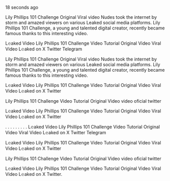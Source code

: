 18 seconds ago

Lily Phillips 101 Challenge Original Viral video Nudes took the internet by storm and amazed viewers on various Leaked social media platforms. Lily Phillips 101 Challenge, a young and talented digital creator, recently became famous thanks to this interesting video.

L𝚎aked Video Lily Phillips 101 Challenge Video Tutorial Original Video Viral Video L𝚎aked on X Twitter Telegram


Lily Phillips 101 Challenge Original Viral video Nudes took the internet by storm and amazed viewers on various Leaked social media platforms. Lily Phillips 101 Challenge, a young and talented digital creator, recently became famous thanks to this interesting video.

L𝚎aked Video Lily Phillips 101 Challenge Video Tutorial Original Video Viral Video L𝚎aked on X Twitter

Lily Phillips 101 Challenge Video Tutorial Original Video video oficial twitter

L𝚎aked Video Lily Phillips 101 Challenge Video Tutorial Original Video Viral Video L𝚎aked on X Twitter

. . . . . . . . . L𝚎aked Video Lily Phillips 101 Challenge Video Tutorial Original Video Viral Video L𝚎aked on X Twitter Telegram

L𝚎aked Video Lily Phillips 101 Challenge Video Tutorial Original Video Viral Video L𝚎aked on X Twitter

Lily Phillips 101 Challenge Video Tutorial Original Video video oficial twitter

L𝚎aked Video Lily Phillips 101 Challenge Video Tutorial Original Video Viral Video L𝚎aked on X Twitter.
